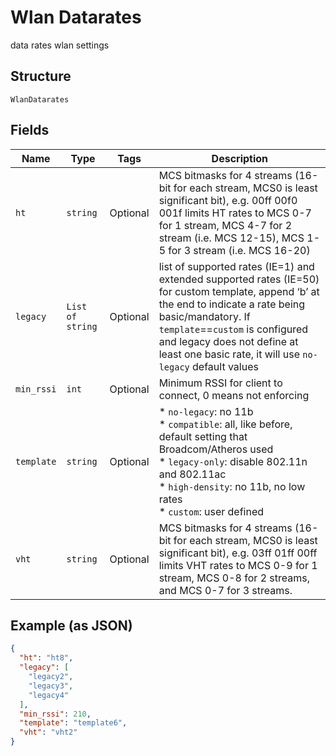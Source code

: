 
# Wlan Datarates

data rates wlan settings

## Structure

`WlanDatarates`

## Fields

| Name | Type | Tags | Description |
|  --- | --- | --- | --- |
| `ht` | `string` | Optional | MCS bitmasks for 4 streams (16-bit for each stream, MCS0 is least significant bit), e.g. 00ff 00f0 001f limits HT rates to MCS 0-7 for 1 stream, MCS 4-7 for 2 stream (i.e. MCS 12-15), MCS 1-5 for 3 stream (i.e. MCS 16-20) |
| `legacy` | `List of string` | Optional | list of supported rates (IE=1) and extended supported rates (IE=50) for custom template, append ‘b’ at the end to indicate a rate being basic/mandatory. If `template`==`custom` is configured and legacy does not define at least one basic rate, it will use `no-legacy` default values |
| `min_rssi` | `int` | Optional | Minimum RSSI for client to connect, 0 means not enforcing |
| `template` | `string` | Optional | * `no-legacy`: no 11b<br>* `compatible`: all, like before, default setting that Broadcom/Atheros used<br>* `legacy-only`: disable 802.11n and 802.11ac<br>* `high-density`: no 11b, no low rates<br>* `custom`: user defined |
| `vht` | `string` | Optional | MCS bitmasks for 4 streams (16-bit for each stream, MCS0 is least significant bit), e.g. 03ff 01ff 00ff limits VHT rates to MCS 0-9 for 1 stream, MCS 0-8 for 2 streams, and MCS 0-7 for 3 streams. |

## Example (as JSON)

```json
{
  "ht": "ht8",
  "legacy": [
    "legacy2",
    "legacy3",
    "legacy4"
  ],
  "min_rssi": 210,
  "template": "template6",
  "vht": "vht2"
}
```

